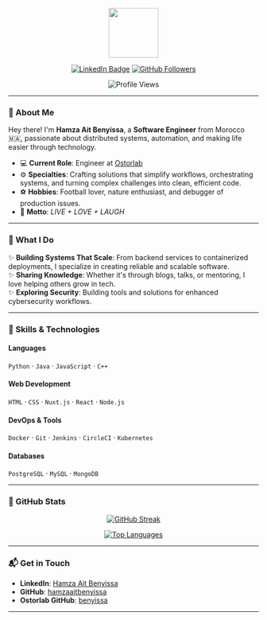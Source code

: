 <p align="center"><img src="https://media.giphy.com/media/BaRZyxBaUCO2u37k96/giphy.gif" width="100"/></p>
<p align="center">
<a href="https://www.linkedin.com/in/hamzaaitbenyissa"><img src="https://img.shields.io/badge/LinkedIn-blue?style=for-the-badge&logo=linkedin&logoColor=white" alt="LinkedIn Badge"></a>
<a href="https://github.com/hamzaaitbenyissa"><img src="https://img.shields.io/github/followers/hamzaaitbenyissa?style=for-the-badge&logo=github&color=black" alt="GitHub Followers"></a>
</p>
<p align="center"><img src="https://komarev.com/ghpvc/?username=hamzaaitbenyissa&style=flat-square&color=blue" alt="Profile Views"></p>

---

### 👋 About Me  
Hey there! I'm **Hamza Ait Benyissa**, a **Software Engineer** from Morocco 🇲🇦, passionate about distributed systems, automation, and making life easier through technology.  

- 💻 **Current Role**: Engineer at [Ostorlab](https://www.ostorlab.co)  
- ⚙️ **Specialties**: Crafting solutions that simplify workflows, orchestrating systems, and turning complex challenges into clean, efficient code.  
- ⚽ **Hobbies**: Football lover, nature enthusiast, and debugger of production issues.  
- 🌟 **Motto**: *LIVE + LOVE + LAUGH*  

---

### 🚀 What I Do  
✨ **Building Systems That Scale**: From backend services to containerized deployments, I specialize in creating reliable and scalable software.  
✨ **Sharing Knowledge**: Whether it's through blogs, talks, or mentoring, I love helping others grow in tech.  
✨ **Exploring Security**: Building tools and solutions for enhanced cybersecurity workflows.  

---

### 🔧 Skills & Technologies  
#### **Languages**  
`Python` · `Java` · `JavaScript` · `C++`  

#### **Web Development**  
`HTML` · `CSS` · `Nuxt.js` · `React` · `Node.js`  

#### **DevOps & Tools**  
`Docker` · `Git` · `Jenkins` · `CircleCI` · `Kubernetes`  

#### **Databases**  
`PostgreSQL` · `MySQL` · `MongoDB`  

---

### 🌟 GitHub Stats  
<p align="center">
<a href="http://github-readme-streak-stats.herokuapp.com?user=hamzaaitbenyissa&theme=dark&background=000000"><img src="http://github-readme-streak-stats.herokuapp.com?user=hamzaaitbenyissa&theme=dark&background=000000" alt="GitHub Streak"></a>
</p>
<p align="center">
<a href="https://github.com/anuraghazra/github-readme-stats"><img src="https://github-readme-stats.vercel.app/api/top-langs/?username=hamzaaitbenyissa&layout=compact&theme=vision-friendly-dark" alt="Top Languages"></a>
</p>

---

### 📬 Get in Touch  
- **LinkedIn**: [Hamza Ait Benyissa](https://www.linkedin.com/in/hamzaaitbenyissa)  
- **GitHub**: [hamzaaitbenyissa](https://github.com/hamzaaitbenyissa)  
- **Ostorlab GitHub**: [benyissa](https://github.com/benyissa)  

---
